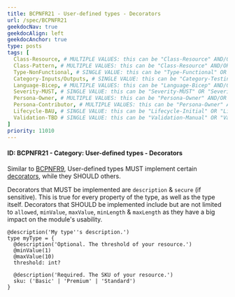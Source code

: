 ```yaml
---
title: BCPNFR21 - User-defined types - Decorators
url: /spec/BCPNFR21
geekdocNav: true
geekdocAlign: left
geekdocAnchor: true
type: posts
tags: [
  Class-Resource, # MULTIPLE VALUES: this can be "Class-Resource" AND/OR "Class-Pattern" AND/OR "Class-Utility"
  Class-Pattern, # MULTIPLE VALUES: this can be "Class-Resource" AND/OR "Class-Pattern" AND/OR "Class-Utility"
  Type-NonFunctional, # SINGLE VALUE: this can be "Type-Functional" OR "Type-NonFunctional"
  Category-Inputs/Outputs, # SINGLE VALUE: this can be "Category-Testing" OR "Category-Telemetry" OR "Category-Contribution/Support" OR "Category-Documentation" OR "Category-CodeStyle" OR "Category-Naming/Composition" OR "Category-Inputs/Outputs" OR "Category-Release/Publishing"
  Language-Bicep, # MULTIPLE VALUES: this can be "Language-Bicep" AND/OR "Language-Terraform"
  Severity-MUST, # SINGLE VALUE: this can be "Severity-MUST" OR "Severity-SHOULD" OR "Severity-MAY"
  Persona-Owner, # MULTIPLE VALUES: this can be "Persona-Owner" AND/OR "Persona-Contributor"
  Persona-Contributor, # MULTIPLE VALUES: this can be "Persona-Owner" AND/OR "Persona-Contributor"
  Lifecycle-BAU, # SINGLE VALUE: this can be "Lifecycle-Initial" OR "Lifecycle-BAU" OR "Lifecycle-EOL"
  Validation-TBD # SINGLE VALUE: this can be "Validation-Manual" OR "Validation-CI/Informational" OR "CI/Enforced"
]
priority: 11010
---
```


#### ID: BCPNFR21 - Category: User-defined types - Decorators

Similar to [BCPNFR9](#id-bcpnfr9---category-inputs---decorators), User-defined types MUST implement certain [decorators](https://learn.microsoft.com/en-us/azure/azure-resource-manager/bicep/parameters#use-decorators), while they SHOULD others.

Decorators that MUST be implemented are `description` & `secure` (if sensitive). This is true for every property of the type, as well as the type itself.
Decorators that SHOULD be implemented include but are not limited to `allowed`, `minValue`, `maxValue`, `minLength` & `maxLength` as they have a big impact on the module's usability.

```bicep
@description('My type''s description.')
type myType = {
  @description('Optional. The threshold of your resource.')
  @minValue(1)
  @maxValue(10)
  threshold: int?
  
  @description('Required. The SKU of your resource.')
  sku: ('Basic' | 'Premium' | 'Standard')
}
```